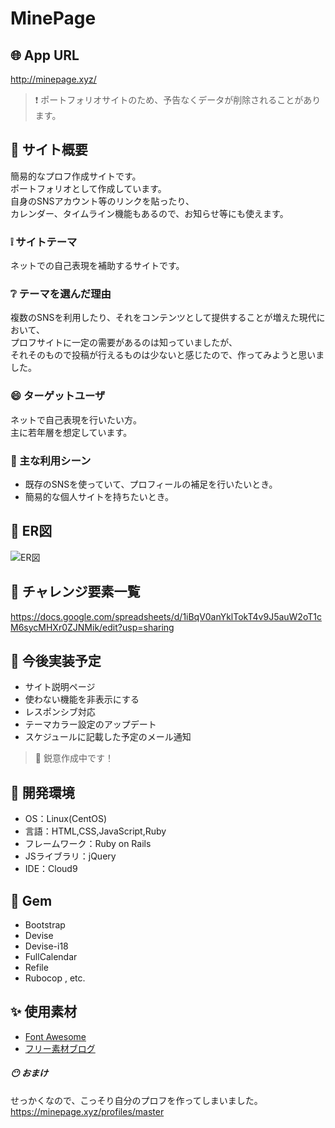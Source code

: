 # MinePage

## :globe_with_meridians: App URL
http://minepage.xyz/
> :exclamation: ポートフォリオサイトのため、予告なくデータが削除されることがあります。


## :beginner: サイト概要
簡易的なプロフ作成サイトです。  
ポートフォリオとして作成しています。  
自身のSNSアカウント等のリンクを貼ったり、  
カレンダー、タイムライン機能もあるので、お知らせ等にも使えます。

### :grey_exclamation: サイトテーマ
ネットでの自己表現を補助するサイトです。

### :grey_question: テーマを選んだ理由
複数のSNSを利用したり、それをコンテンツとして提供することが増えた現代において、  
プロフサイトに一定の需要があるのは知っていましたが、  
それそのもので投稿が行えるものは少ないと感じたので、作ってみようと思いました。  

### :smile: ターゲットユーザ
ネットで自己表現を行いたい方。  
主に若年層を想定しています。

### :musical_note: 主な利用シーン
- 既存のSNSを使っていて、プロフィールの補足を行いたいとき。
- 簡易的な個人サイトを持ちたいとき。

## :paperclip: ER図
<img alt="ER図" src="https://github.com/usagigensui/Portfolio/files/7033811/ER.pdf">

## :seedling: チャレンジ要素一覧
https://docs.google.com/spreadsheets/d/1iBqV0anYklTokT4v9J5auW2oT1cM6sycMHXr0ZJNMik/edit?usp=sharing

## :thought_balloon: 今後実装予定
- サイト説明ページ
- 使わない機能を非表示にする
- レスポンシブ対応
- テーマカラー設定のアップデート
- スケジュールに記載した予定のメール通知
> :eyes: 鋭意作成中です！

## :notebook: 開発環境
- OS：Linux(CentOS)
- 言語：HTML,CSS,JavaScript,Ruby
- フレームワーク：Ruby on Rails
- JSライブラリ：jQuery
- IDE：Cloud9

## :gem: Gem
- Bootstrap
- Devise
- Devise-i18
- FullCalendar
- Refile
- Rubocop , etc.

## :sparkles: 使用素材
- <a href="https://fontawesome.com/">Font Awesome</a>
- <a href="https://www.shoshinsha-design.com/">フリー素材ブログ</a>


##### :no_mouth: おまけ
せっかくなので、こっそり自分のプロフを作ってしまいました。  
https://minepage.xyz/profiles/master